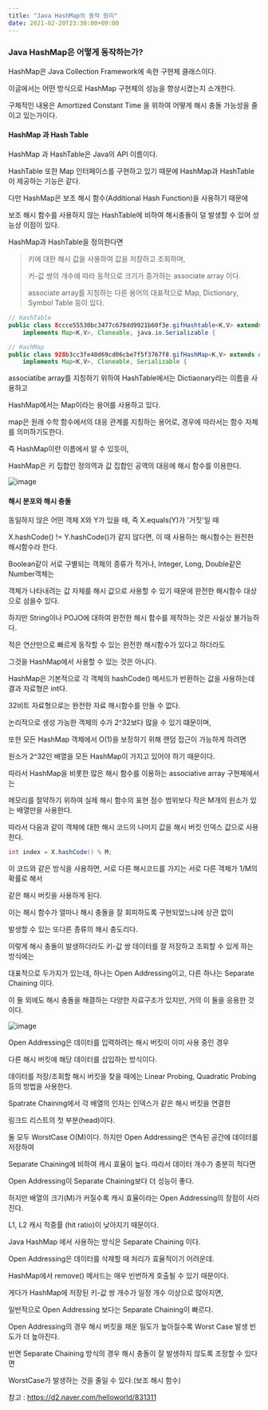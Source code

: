```yaml
---
title: "Java HashMap의 동작 원리"
date: 2021-02-20T23:30:00+09:00
---
```




### Java HashMap은 어떻게 동작하는가?

HashMap은 Java Collection Framework에 속한 구현체 클래스이다.

이글에서는 어떤 방식으로 HashMap 구현체의 성능을 향상시켰는지 소개한다.

구체적인 내용은 Amortized Constant Time 을 위하여 어떻게 해시 충돌 가능성을 줄이고 있는가이다.



#### HashMap 과 Hash Table

HashMap 과 HashTable은 Java의 API 이름이다.

HashTable 또한 Map 인터페이스를 구현하고 있기 때문에 HashMap과 HashTable이 제공하는 기능은 같다.

다만 HashMap은 보조 해시 함수(Additional Hash Function)을 사용하기 때문에

보조 해시 함수를 사용하지 않는 HashTable에 비하여 해시충돌이 덜 발생할 수 있어 성능상 이점이 있다.

HashMap과 HashTable을 정의한다면

> 키에 대한 해시 값을 사용하여 값을 저장하고 조회하며,
>
> 키-값 쌍의 개수에 따라 동적으로 크기가 증가하는 associate array 이다.
>
> associate array를 지칭하는 다른 용어의 대표적으로 Map, Dictionary, Symbol Table 등이 있다.

```java
// HashTable
public class 8ccce55530bc3477c678dd9921b60f3e.gifHashtable<K,V> extends Dictionary<K,V> 
    implements Map<K,V>, Cloneable, java.io.Serializable {

// HashMap  
public class 928b3cc3fe40d69cd06cbe7f5f3767f8.gifHashMap<K,V> extends AbstractMap<K,V> 
    implements Map<K,V>, Cloneable, Serializable {
```

associatibe array를 지칭하기 위하여 HashTable에서는 Dictiaonary라는 이름을 사용하고

HashMap에서는 Map이라는 용어를 사용하고 있다.

map은 원래 수학 함수에서의 대응 관계를 지칭하는 용어로, 경우에 따라서는 함수 자체를 의미하기도한다.

즉 HashMap이란 이름에서 알 수 있듯이, 

HashMap은 키 집합인 정의역과 값 집합인 공역의 대응에 해시 함수를 이용한다.

![image](https://d2.naver.com/content/images/2015/06/helloworld-831311-1.png)



#### 해시 분포와 해시 충돌

동일하지 않은 어떤 객체 X와 Y가 있을 때, 즉 X.equals(Y)가 '거짓'일 때

X.hashCode() != Y.hashCode()가 같지 않다면, 이 때 사용하는 해시함수는 완전한 해시함수라 한다.



Boolean같이 서로 구별되는 객체의 종류가 적거나, Integer, Long, Double같은 Number객체는

객체가 나타내려는 값 자체를 해시 값으로 사용할 수 있기 때문에 완전한 해시함수 대상으로 삼을수 있다.

하지만 String이나 POJO에 대하여 완전한 해시 함수를 제작하는 것은 사실상 불가능하다.



적은 연산만으로 빠르게 동작할 수 있는 완전한 해시함수가 있다고 하더라도

그것을 HashMap에서 사용할 수 있는 것은 아니다.

HashMap은 기본적으로 각 객체의 hashCode() 메서드가 반환하는 값을 사용하는데 결과 자료형은 int다.

32비트 자료형으로는 완전한 자료 해시함수를 만들 수 없다. 

논리적으로 생성 가능한 객체의 수가 2^32보다 많을 수 있기 떄문이며,

또한 모든 HashMap 객체에서 O(1)을 보장하기 위해 랜덤 접근이 가능하게 하려면

원소가 2^32인 배열을 모든 HashMap이 가지고 있어야 하기 때문이다.



따라서 HashMap을 비롯한 많은 해시 함수를 이용하는 associative array 구현체에서는

메모리를 절약하기 위하여 실제 해시 함수의 표현 점수 범위보다 작은 M개의 원소가 있는 배열만을 사용한다.

따라서 다음과 같이 객체에 대한 해시 코드의 나머지 값을 해시 버킷 인덱스 값으로 사용한다.

```java
int index = X.hashCode() % M;
```



이 코드와 같은 방식을 사용하면, 서로 다른 해시코드를 가지는 서로 다른 객체가 1/M의 확률로 해서

같은 해시 버킷을 사용하게 된다.

이는 해시 함수가 얼마나 해시 충돌을 잘 회피하도록 구현되었느냐에 상관 없이

발생할 수 있는 또다른 종류의 해시 충도리다.

이렇게 해시 충돌이 발생하더라도 키-값 쌍 데이터를 잘 저장하고 조회할 수 있게 하는 방식에는

대표적으로 두가지가 있는데, 하나는 Open Addressing이고, 다른 하나는 Separate Chaining 이다.

이 둘 외에도 해시 충돌을 해결하는 다양한 자료구조가 있지만, 거의 이 둘을 응용한 것이다.

![image](https://d2.naver.com/content/images/2015/06/helloworld-831311-4.png)



Open Addressing은 데이터를 입력하려는 해시 버킷이 이미 사용 중인 경우

다른 해시 버킷에 해당 데이터를 삽입하는 방식이다.

데이터를 저장/조회할 해시 버킷을 찾을 때에는 Linear Probing, Quadratic Probing 등의 방법을 사용한다.

Spatrate Chaining에서 각 배열의 인자는 인덱스가 같은 해시 버킷을 연결한

링크드 리스트의 첫 부분(head)이다.

둘 모두 WorstCase O(M)이다. 하지만 Open Addressing은 연속된 공간에 데이터를 저장하여

Separate Chaining에 비하여  캐시 효율이 높다. 따라서 데이터 개수가 충분히 적다면

Open Addressing이 Separate Chaining보다 더 성능이 좋다.

하지만 배열의 크기(M)가 커질수록 캐시 효율이라는 Open Addressing의 장점이 사라진다.

L1, L2 캐시 적중률 (hit ratio)이 낮아지기 때문이다.



Java HashMap 에서 사용하는 방식은 Separate Chaining 이다.

Open Addressing은 데이터를 삭제할 때 처리가 효율적이기 어려운데.

HashMap에서 remove() 메서드는 매우 빈번하게 호출될 수 있기 때문이다.

게다가 HashMap에 저장된 키-값 쌍 개수가 일정 개수 이상으로 많아지면,

일반적으로 Open Addressing 보다는 Separate Chaining이 빠르다.

Open Addressing의 경우 해시 버킷을 채운 밀도가 높아질수록 Worst Case 발생 빈도가 더 높아진다.

반면 Separate Chaining 방식의 경우 해시 충돌이 잘 발생하지 않도록 조정할 수 있다면

WorstCase가 발생하는 것을 줄일 수 있다.(보조 해시 함수)









참고 : https://d2.naver.com/helloworld/831311

